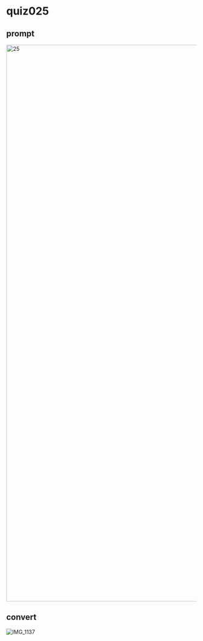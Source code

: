 # quiz025

## prompt
<img width="1470" alt="25" src="https://github.com/ayyyane/unit2_g11/assets/142702159/3bd8af0f-e1f4-42eb-9c7f-c5c5f4edc96a">

## convert

![IMG_1137](https://github.com/ayyyane/unit2_g11/assets/142702159/1171b991-2af8-4d32-ac14-620851eab804)
